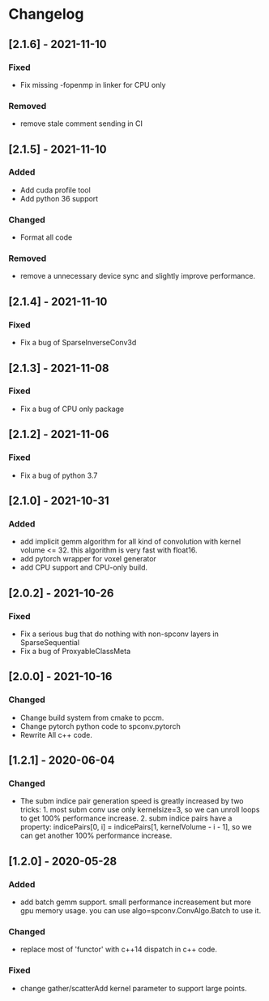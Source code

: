 # Changelog

## [2.1.6] - 2021-11-10
### Fixed
- Fix missing -fopenmp in linker for CPU only
### Removed
- remove stale comment sending in CI

## [2.1.5] - 2021-11-10
### Added
- Add cuda profile tool
- Add python 36 support
### Changed
- Format all code
### Removed
- remove a unnecessary device sync and slightly improve performance.

## [2.1.4] - 2021-11-10
### Fixed
- Fix a bug of SparseInverseConv3d

## [2.1.3] - 2021-11-08
### Fixed
- Fix a bug of CPU only package

## [2.1.2] - 2021-11-06
### Fixed
- Fix a bug of python 3.7

## [2.1.0] - 2021-10-31
### Added
- add implicit gemm algorithm for all kind of convolution with kernel volume <= 32. this algorithm is very fast with float16.
- add pytorch wrapper for voxel generator
- add CPU support and CPU-only build.

## [2.0.2] - 2021-10-26
### Fixed
- Fix a serious bug that do nothing with non-spconv layers in SparseSequential
- Fix a bug of ProxyableClassMeta

## [2.0.0] - 2021-10-16
### Changed
- Change build system from cmake to pccm.
- Change pytorch python code to spconv.pytorch
- Rewrite All c++ code.

## [1.2.1] - 2020-06-04
### Changed
- The subm indice pair generation speed is greatly increased by two tricks: 1. most subm conv use only kernelsize=3, so we can unroll loops to get 100% performance increase. 2. subm indice pairs have a property: indicePairs[0, i] = indicePairs[1, kernelVolume - i - 1], so we can get another 100% performance increase. 


## [1.2.0] - 2020-05-28
### Added
- add batch gemm support. small performance increasement but more gpu memory usage. you can use algo=spconv.ConvAlgo.Batch to use it.

### Changed
- replace most of 'functor' with c++14 dispatch in c++ code.

### Fixed
- change gather/scatterAdd kernel parameter to support large points.
